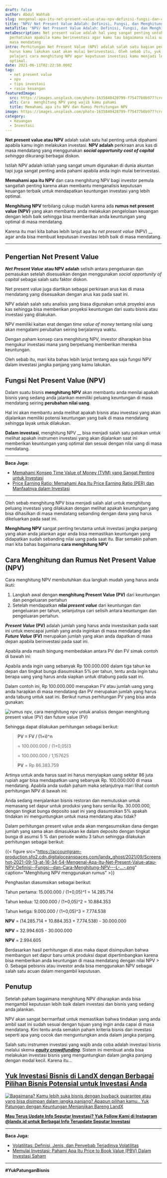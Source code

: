 ```yaml
---
draft: false
author: Abdul Wahhab
slug: mengenal-apa-itu-net-present-value-atau-npv-definisi-fungsi-dan-cara-menghitung-npv
title: "NPV/ Net Present Value Adalah: Definisi, Fungsi, dan Menghitung NPV"
metaTitle: "NPV/ Net Present Value Adalah: Definisi, Fungsi, dan Menghitung NPV"
metaDescription: Net present value adalah hal yang sangat penting untuk kamu
  perhatikan apabila kamu berinvestasi agar kamu tau bagaimana nilai uang di
  masa mendatang
intro: Perhitungan Net Present Value (NPV) adalah salah satu bagian penting yang
  harus kamu lakukan saat akan mulai berinvestasi. Oleh sebab itu, yuk kita
  pelajari cara menghitung NPV agar keputusan investasi kamu menjadi lebih
  optimal.
date: 2021-06-11T02:22:58.000Z
tag:
  - net present value
  - npv
  - tips investasi
  - rasio keuangan
featuredImage:
  src: https://images.unsplash.com/photo-1635840420799-f75477b0b977?crop=entropy&cs=tinysrgb&fit=max&fm=jpg&ixid=MnwxMTc3M3wwfDF8c2VhcmNofDEwfHxpbmZsYXRpb258ZW58MHx8fHwxNjQxMTg0MzE3&ixlib=rb-1.2.1&q=80&w=1080
  alt: Cara  menghitung NPV yang wajib kamu pahami
  title: Memahami apa itu NPV dan Rumus Perhitungan NPV
image: https://images.unsplash.com/photo-1635840420799-f75477b0b977?crop=entropy&cs=tinysrgb&fit=max&fm=jpg&ixid=MnwxMTc3M3wwfDF8c2VhcmNofDEwfHxpbmZsYXRpb258ZW58MHx8fHwxNjQxMTg0MzE3&ixlib=rb-1.2.1&q=80&w=1080
category:
  - Keuangan
  - Investasi
---
```

**Net present value atau NPV** adalah salah satu hal  penting untuk dipahami apabila kamu ingin melakukan investasi. **NPV adalah** perkiraan arus kas di masa mendatang yang menggunakan ***social opportunity cost of capital** sehingga* dikurangi berbagai diskon.

Istilah NPV adalah istilah yang sangat umum digunakan di dunia akuntan tapi juga sangat penting anda pahami apabila anda ingin mulai berinvestasi.

**Memahami apa itu NPV** dan cara menghitung NPV bagi investor pemula sangatlah penting karena akan membantu menganalisis keputusan keuangan terbaik untuk mendapatkan keuntungan investasi yang lebih optimal.

**Menghitung NPV** terbilang cukup mudah karena ada **rumus net present value (NPV)** yang akan membantu anda melakukan pengelolaan keuangan dengan lebih baik sehingga bisa memberikan anda keuntungan yang optimal di masa mendatang.

Karena itu mari kita bahas lebih lanjut apa itu *net present value* (NPV) __ agar anda bisa membuat keputusan investasi lebih baik di masa mendatang.

- - -

## Pengertian Net Present Value

***Net Present Value* atau NPV adalah** selisih antara pengeluaran dan pemasukan setelah disesuaikan dengan menggunakan *social opportunity of capital* sebagai salah satu faktor diskon.

Net present value juga diartikan sebagai perkiraan arus kas di masa mendatang yang disesuaikan dengan arus kas pada saat ini.

NPV adalah salah satu analisis yang biasa digunakan untuk proyeksi arus kas sehingga bisa memberikan proyeksi keuntungan dari suatu bisnis atau investasi yang dilakukan.

NPV memiliki kaitan erat dengan *time value of money* tentang nilai uang akan mengalami perubahan seiring berjalannya waktu.

Dengan paham konsep cara menghitung NPV, investor diharapkan bisa mengukur investasi mana yang berpeluang memberikan mereka keuntungan.

Oleh sebab itu, mari kita bahas lebih lanjut tentang apa saja fungsi NPV dalam investasi jangka panjang yang kamu lakukan.

## Fungsi Net Present Value (NPV)

Dalam suatu bisnis **menghitung NPV** akan membantu anda menilai apakah bisnis yang sedang anda jalankan memiliki peluang keuntungan di masa mendatang seiring **perubahan nilai uang**.

Hal ini akan membantu anda melihat apakah bisnis atau investasi yang akan dijalankan memiliki potensi keuntungan yang baik di masa mendatang sehingga layak untuk dilakukan.

**Dalam investasi**, menghitung NPV __ bisa menjadi salah satu patokan untuk melihat apakah instrumen investasi yang akan dijalankan saat ini memberikan keuntungan yang optimal dan sesuai dengan nilai uang di masa mendatang.

- - -

**Baca Juga:**

* [Memahami Konsep Time Value of Money (TVM) yang Sangat Penting untuk Investasi](https://landx.id/blog/time-value-of-money-adalah/)
* [Price Earning Ratio: Memahami Apa Itu Price Earning Ratio (PER) dan Manfaatnya dalam Investasi](https://landx.id/blog/price-earning-ratio-adalah/)

- - -

Oleh sebab menghitung NPV bisa menjadi salah alat untuk menghitung peluang investasi yang dilakukan dengan melihat apakah keuntungan yang bisa dihasilkan di masa mendatang sebanding dengan dana yang harus dikeluarkan pada saat ini.

**Menghitung  NPV** sangat penting terutama untuk investasi jangka panjang yang akan anda jalankan agar anda bisa memastikan keuntungan yang didapatkan sudah sebanding nilai uang pada saat itu. Biar semakin paham mari kita bahas bagaimana **cara menghitung NPV**

## Cara Menghitung dan Rumus Net Present Value (NPV)

Cara menghitung NPV membutuhkan dua langkah mudah yang harus anda ikuti:

1. Langkah awal dengan **menghitung Present Value (PV)** dari keuntungan dan pengeluaran pertahun
2. Setelah mendapatkan **nilai *present value*** dari keuntungan dan pengeluaran per tahun, selanjutnya cari selisih antara keuntungan dan pengeluaran pertahun.

***Present Value* (PV)** adalah jumlah yang harus anda investasikan pada saat ini untuk mencapai jumlah yang anda inginkan di masa mendatang dan  ***Future Value* (FV)** merupakan jumlah yang akan anda dapatkan di masa depan apabila berinvestasi pada saat ini.

Apabila anda masih bingung membedakan antara PV dan FV simak contoh di bawah ini:

Apabila anda ingin uang sebanyak Rp 100.000.000 dalam tiga tahun ke depan dan tingkat bunga diasumsikan  5% per tahun, tentu anda ingin tahu berapa uang yang harus anda siapkan untuk ditabung pada saat ini.

Dalam contoh ini, Rp 100.000.000 merupakan FV atau jumlah uang yang anda harapkan di masa mendatang dan PV merupakan jumlah yang harus anda tabung untuk saat ini. Berikut rumus perhitungan PV yang bisa anda gunakan:

![rumus npv, cara menghitung npv untuk analisis dengan menghitung present value (PV) dan future value (FV)](https://accountgram-production.sfo2.cdn.digitaloceanspaces.com/landx_ghost/2021/09/rumus-menghitung-net-present-value-yang-sangat-penting-dalam-proses-investasi-anda.png "Rumus Menghitung NPV")

Sehingga dapat dilakukan perhitungan sebagai berikut:

> **PV = FV / (1+i)^n**
>
> \= 100.000.000 / (1+0,05)3
>
> \= 100.000.000 / 1,157625
>
> **PV** = Rp 86.383.759

Artinya untuk anda harus saat ini harus menyiapkan uang sekitar 86 juta rupiah agar bisa mendapatkan uang sebanyak Rp. 100.000.000 di masa mendatang. Apabila anda sudah paham maka selanjutnya mari lihat contoh perhitungan NPV di bawah ini:

Anda sedang menjalankan bisnis restoran dan memutuskan untuk memasang set dapur untuk produksi yang baru senilai Rp. 30.000.000, dengan tingkat bunga deposito saat ini yang diasumsikan 5% apakah tindakan ini menguntungkan untuk masa mendatang atau tidak?

Dalam perhitungan present value anda akan mengasumsikan dana dengan jumlah yang sama akan dimasukkan ke dalam deposito dengan tingkat bunga di asumsi 5 % dan periode waktu 3 tahun sehingga dilakukan perhitungan sebagai berikut:

{{< figure src="https://accountgram-production.sfo2.cdn.digitaloceanspaces.com/landx_ghost/2021/09/Screenshot-2021-09-13-at-16-34-54-Mengenal-Apa-Itu-Net-Present-Value-atau-NPV-Definisi--Fungsi--dan-Cara-Menghitung-NPV---L-...-.png" caption="Menghitung NPV menggunakan rumus" >}}

Penghasilan diasumsikan sebagai berikut:

Tahun pertama: 15.000.000 / (1+0,05)^1 = 14.285.714

Tahun kedua: 12.000.000 / (1+0,05)^2 = 10.884.353

Tahun ketiga: 9.000.000 / (1+0,05)^3 = 7.774.538

**NPV** = (14.285.714 + 10.884.353 + 7.774.538) - 30.000.000

**NPV** = 32.994.605 - 30.000.000

**NPV** = 2.994.605

Berdasarkan hasil perhitungan di atas maka dapat disimpulkan bahwa membangun set dapur baru untuk produksi dapat dipertimbangkan karena bisa memberikan anda keuntungan di masa mendatang dengan nilai NPV > 0. Sebagai pebisnis atau investor anda bisa menggunakan NPV sebagai salah satu acuan dalam mengambil keputusan.

## Penutup

Setelah paham bagaimana menghitung NPV diharapkan anda bisa mengambil keputusan lebih baik dalam investasi dan bisnis yang sedang anda jalankan.

NPV akan sangat bermanfaat untuk memastikan bahwa tindakan yang anda ambil saat ini sudah sesuai dengan tujuan yang ingin anda capai di masa mendatang. Kini tentu anda semakin paham kriteria bisnis dan investasi seperti apa yang cocok dan menguntungkan anda dalam jangka panjang.

Salah satu instrumen investasi yang wajib anda coba adalah investasi bisnis melalui skema ***[equity crowdfunding](https://landx.id/)***. Sistem ini membuat anda bisa melakukan investasi bisnis yang menguntungkan dalam jangka panjang dengan modal kecil. Karena itu…

## [Yuk Investasi Bisnis di LandX dengan Berbagai Pilihan Bisnis Potensial untuk Investasi Anda](https://landx.id/project/?utm_source=Blog&utm_medium=organic+keyword&utm_campaign=blog&utm_id=Blog)

[![Bagaimana? Kamu lebih suka bisnis dengan buyback guarantee atau yang bisa disimpan dalam jangka panjang? Apapun pilihan kamu.. Yuk Patungan  dengan Keuntungan Menjanjikan Bareng LandX](https://accountgram-production.sfo2.cdn.digitaloceanspaces.com/landx_ghost/2021/10/Equity-Crowdfunding-di-Indonesia-1--3.png)](https://landx.id/project/?utm_source=Blog&utm_medium=organic+keyword&utm_campaign=blog&utm_id=Blog)

**[Mau Terus Update Info Seputar Investasi? Yuk Follow Kami di Instagram @landx.id untuk Berbagai Info Terupdate Seputar Investasi](https://instagram.com/landx.id?utm_medium=copy_link)**

- - -

**Baca Juga:**

* [Volatilitas: Definisi, Jenis, dan Penyebab Terjadinya Volatilitas](https://landx.id/blog/volatilitas-definisi-jenis-cara-dan-penyebab-terjadinya-volatilitas/)
* [Memulai Investasi: Pahami Apa Itu Price to Book Value (PBV) Dalam Investasi Saham](https://landx.id/blog/memulai-investasi-pahami-apa-itu-price-to-book-value-pbv-dalam-investasi-saham/)

- - -

**\#YukPatunganBisnis**